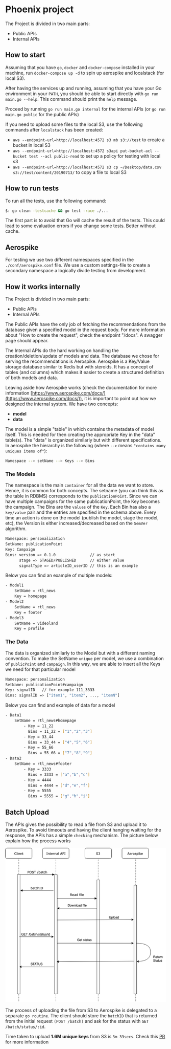 # Phoenix project

The Project is divided in two main parts:

- Public APIs
- Internal APIs

## How to start

Assuming that you have `go`, `docker` and `docker-compose` installed in your machine, run `docker-compose up -d` to spin up aerospike and localstack (for local S3).

After having the services up and running, assuming that you have your Go environment in your `PATH`, you should be able to start directly with `go run main.go --help`. This command should print the `help` message.

Proceed by running `go run main.go internal` for the internal APIs (or `go run main.go public` for the public APIs)

If you need to upload some files to the local S3, use the following commands after `localstack` has been created:

- `aws --endpoint-url=http://localhost:4572 s3 mb s3://test` to create a bucket in local S3
- `aws --endpoint-url=http://localhost:4572 s3api put-bucket-acl --bucket test --acl public-read` to set up a policy for testing with local s3
- `aws --endpoint-url=http://localhost:4572 s3 cp ~/Desktop/data.csv s3://test/content/20190713/` to copy a file to local S3

## How to run tests

To run all the tests, use the following command:

```bash
$: go clean -testcache && go test -race ./...
```

The first part is to avoid that Go will cache the result of the tests. This could lead to some evaluation errors
if you change some tests. Better without cache.

## Aerospike

For testing we use two different namespaces specified in the `./conf/aerospike.conf` file. We use a custom settings-file to create a secondary namespace a logically divide testing from development.

## How it works internally

The Project is divided in two main parts:

- Public APIs
- Internal APIs

The Public APIs have the only job of fetching the recommendations from the database given a specified model in the request body.
For more information about "How to create the request", check the endpoint "/docs". A swagger page should appear.

The Internal APIs do the hard working on handling the creation/deletion/update of models and data. The database we chose for serving
the recommendations is Aerospike. Aerospike is a Key/Value storage database similar to Redis but with steroids. It has a concept of
tables (and columns) which makes it easier to create a structured definition of both models and data.

Leaving aside how Aerospike works (check the documentation for more information [https://www.aerospike.com/docs/](https://www.aerospike.com/docs/)), it is important
to point out how we designed the internal system.
We have two concepts:

- **model**
- **data**

The model is a simple "table" in which contains the metadata of model itself. This is needed for then creating the appropriate Key in
the "data" table(s). The "data" is organized similarly but with different specifications.
In aerospike the hierarchy is the following (where `-->` means `"contains many uniques items of"`):

```bash
Namespace --> setName --> Keys --> Bins
```

### The Models

The namespace is the main `container` for all the data we want to store. Hence, it is common for both concepts. 
The setname (you can think this as the table in RDBMS) corresponds to the `publicationPoint`. Since we can have multiple campaigns for
the same publicationPoint, the Key becomes the campaign. The Bins are the `values` of the `Key`. Each Bin has also a `key/value` pair
and the entries are specified in the schema above.
Every time an action is done on the model (publish the model, stage the model, etc), the Version is either increased/decreased based
on the `SemVer` algorithm.

```bash
Namespace: personalization
SetName: publicationPoint
Key: Campaign
Bins: version => 0.1.0 				 // as start
	  stage => STAGED/PUBLISHED		 // either value
	  signalType => articleID_userID // this is an example
```

Below you can find an example of multiple models:

```bash
- Model1
	SetName = rtl_news
	Key = homepage
- Model2
	SetName = rtl_news
	Key = footer
- Model3
	SetName = videoland
	Key = profile
```

### The Data

The data is organized similarly to the Model but with a different naming convention. To make the SetName `unique` per model, we
use a combination of `publicPoint` and `campaign`. In this way, we are able to insert all the Keys we
need for that particular model

```bash
Namespace: personalization
SetName: publicationPoint#campaign
Key: signalID	// for example 111_3333
Bins: signalID => ["item1", "item2", ..., "itemN"]
```

Below you can find and example of data for a model

```bash
- Data1
	SetName = rtl_news#homepage
		- Key = 11_22
		  Bins = 11_22 = ["1","2","3"]
		- Key = 33_44
		  Bins = 33_44 = ["4","5","6"]
		- Key = 55_66
		  Bins = 55_66 = ["7","8","9"]
- Data2
	SetName = rtl_news#footer
		- Key = 3333
		  Bins = 3333 = ["a","b","c"]
		- Key = 4444
		  Bins = 4444 = ["d","e","f"]
		- Key = 5555
		  Bins = 5555 = ["g","h","i"]
```

## Batch Upload

The APIs gives the possibility to read a file from S3 and upload it to Aerospike. To avoid timeouts and having the client hanging waiting for the response, the APIs has a simple `checking` mechanism. The picture below explain how the process works

![](/docs/images/batch_upload.png)

The process of uploading the file from S3 to Aerospike is delegated to a separate `go routine`. The client should store the `batchID` that is returned from the initial request `(POST /batch)` and ask for the status with `GET /batch/status/:id`.

Time taken to upload **1.6M unique keys** from S3 is `3m 33secs`. Check this [PR](https://github.com/rtlnl/phoenix/pull/5) for more information

